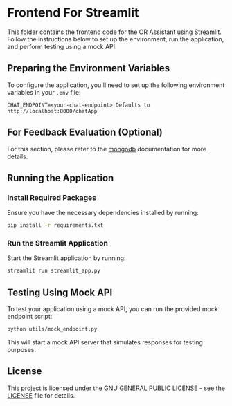 # Frontend For Streamlit

This folder contains the frontend code for the OR Assistant using Streamlit. Follow the instructions below to set up the environment, run the application, and perform testing using a mock API.

## Preparing the Environment Variables

To configure the application, you'll need to set up the following environment variables in your `.env` file:

```
CHAT_ENDPOINT=<your-chat-endpoint> Defaults to http://localhost:8000/chatApp
```

## For Feedback Evaluation (Optional)

For this section, please refer to the [mongodb](./mongoDB.md) documentation for more details. 

## Running the Application

### Install Required Packages

Ensure you have the necessary dependencies installed by running:

```bash
pip install -r requirements.txt
```

### Run the Streamlit Application

Start the Streamlit application by running:

```bash
streamlit run streamlit_app.py
```

## Testing Using Mock API

To test your application using a mock API, you can run the provided mock endpoint script:

```bash
python utils/mock_endpoint.py
```

This will start a mock API server that simulates responses for testing purposes.

## License

This project is licensed under the GNU GENERAL PUBLIC LICENSE - see the [LICENSE](../LICENSE) file for details.